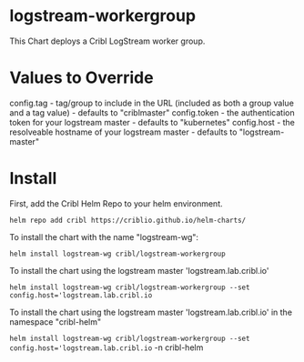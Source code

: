 # logstream-workergroup

This Chart deploys a Cribl LogStream worker group.

# Values to Override

config.tag - tag/group to include in the URL (included as both a group value and a tag value) - defaults to "criblmaster"
config.token - the authentication token for your logstream master - defaults to "kubernetes"
config.host - the resolveable hostname of your logstream master - defaults to "logstream-master"

# Install

First, add the Cribl Helm Repo to your helm environment.

`helm repo add cribl https://criblio.github.io/helm-charts/`

To  install the chart with the name "logstream-wg":

`helm install logstream-wg cribl/logstream-workergroup`

To install the chart using the logstream master 'logstream.lab.cribl.io'

`helm install logstream-wg cribl/logstream-workergroup --set config.host='logstream.lab.cribl.io`

To install the chart using the logstream master 'logstream.lab.cribl.io' in the namespace "cribl-helm"

`helm install logstream-wg cribl/logstream-workergroup --set config.host='logstream.lab.cribl.io` -n cribl-helm
